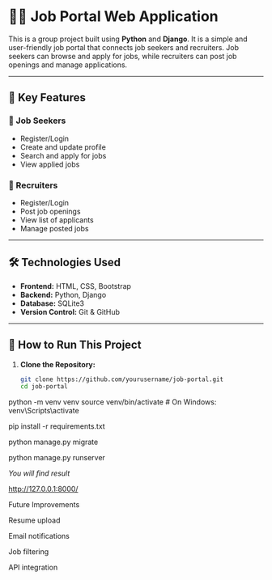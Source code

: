 # 🧑‍💼 Job Portal Web Application

This is a group project built using **Python** and **Django**. It is a simple and user-friendly job portal that connects job seekers and recruiters. Job seekers can browse and apply for jobs, while recruiters can post job openings and manage applications.

---

## 🔑 Key Features

### 👤 Job Seekers
- Register/Login
- Create and update profile
- Search and apply for jobs
- View applied jobs

### 🏢 Recruiters
- Register/Login
- Post job openings
- View list of applicants
- Manage posted jobs

---

## 🛠️ Technologies Used

- **Frontend:** HTML, CSS, Bootstrap
- **Backend:** Python, Django
- **Database:** SQLite3
- **Version Control:** Git & GitHub

---

## 🚀 How to Run This Project

1. **Clone the Repository:**
   ```bash
   git clone https://github.com/yourusername/job-portal.git
   cd job-portal
python -m venv venv
source venv/bin/activate   # On Windows: venv\Scripts\activate


pip install -r requirements.txt

python manage.py migrate

python manage.py runserver

*You will find result*

http://127.0.0.1:8000/


 Future Improvements
 
Resume upload

Email notifications

Job filtering

API integration
